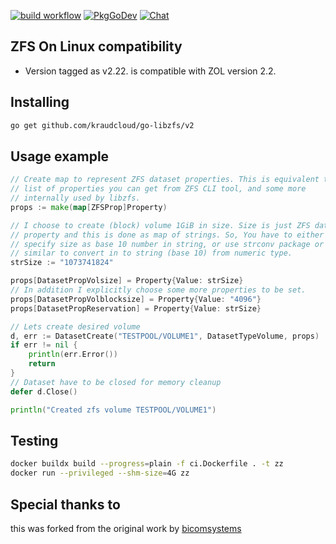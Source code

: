 [![build workflow](https://github.com/kraudcloud/go-libzfs/actions/workflows/test.yaml/badge.svg)](https://github.com/kraudcloud/go-libzfs/actions)
[![PkgGoDev](https://pkg.go.dev/badge/github.com/kraudcloud/go-libzfs)](https://pkg.go.dev/github.com/kraudcloud/go-libzfs)
[![Chat](https://discordapp.com/api/guilds/822439761263198239/widget.png)](https://discord.gg/wppeemfAn9)

## ZFS On Linux compatibility

- Version tagged as v2.22. is compatible with ZOL version 2.2.

## Installing

```sh
go get github.com/kraudcloud/go-libzfs/v2
```

## Usage example

```go
// Create map to represent ZFS dataset properties. This is equivalent to
// list of properties you can get from ZFS CLI tool, and some more
// internally used by libzfs.
props := make(map[ZFSProp]Property)

// I choose to create (block) volume 1GiB in size. Size is just ZFS dataset
// property and this is done as map of strings. So, You have to either
// specify size as base 10 number in string, or use strconv package or
// similar to convert in to string (base 10) from numeric type.
strSize := "1073741824"

props[DatasetPropVolsize] = Property{Value: strSize}
// In addition I explicitly choose some more properties to be set.
props[DatasetPropVolblocksize] = Property{Value: "4096"}
props[DatasetPropReservation] = Property{Value: strSize}

// Lets create desired volume
d, err := DatasetCreate("TESTPOOL/VOLUME1", DatasetTypeVolume, props)
if err != nil {
	println(err.Error())
	return
}
// Dataset have to be closed for memory cleanup
defer d.Close()

println("Created zfs volume TESTPOOL/VOLUME1")
```

## Testing

```sh
docker buildx build --progress=plain -f ci.Dockerfile . -t zz
docker run --privileged --shm-size=4G zz
```

## Special thanks to

this was forked from the original work by [bicomsystems](https://github.com/bicomsystems/go-libzfs)
